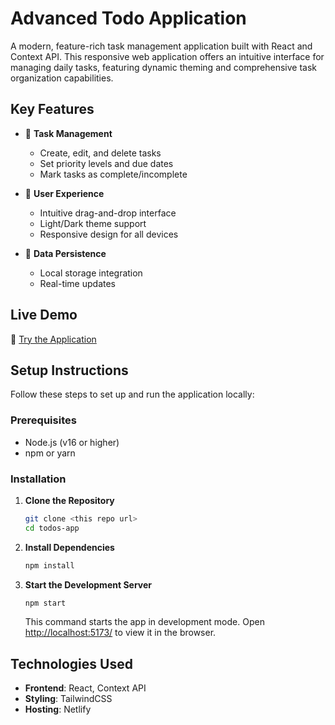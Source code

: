 # Advanced Todo Application

A modern, feature-rich task management application built with React and Context API. This responsive web application offers an intuitive interface for managing daily tasks, featuring dynamic theming and comprehensive task organization capabilities.

## Key Features

- 📝 **Task Management**
  - Create, edit, and delete tasks
  - Set priority levels and due dates
  - Mark tasks as complete/incomplete
  
- 🎨 **User Experience**
  - Intuitive drag-and-drop interface
  - Light/Dark theme support
  - Responsive design for all devices
  
- 💾 **Data Persistence**
  - Local storage integration
  - Real-time updates
  
## Live Demo

🚀 [Try the Application](https://quadb-tech-sk.netlify.app/)

## Setup Instructions

Follow these steps to set up and run the application locally:

### Prerequisites

- Node.js (v16 or higher)
- npm or yarn

### Installation

1. **Clone the Repository**
   ```bash
   git clone <this repo url>
   cd todos-app
   ```

2. **Install Dependencies**
   ```bash
   npm install
   ```

3. **Start the Development Server**
   ```bash
   npm start
   ```
   This command starts the app in development mode. Open [http://localhost:5173/](http://localhost:5173/) to view it in the browser.

## Technologies Used

- **Frontend**: React, Context API
- **Styling**: TailwindCSS
- **Hosting**: Netlify

